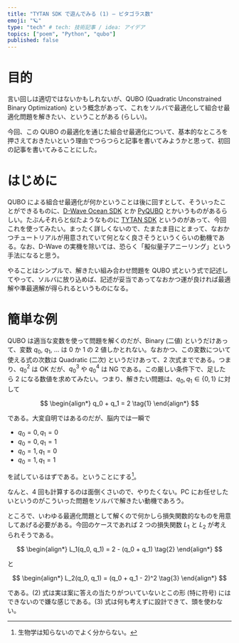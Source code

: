 ```yaml
---
title: "TYTAN SDK で遊んでみる (1) — ピタゴラス数"
emoji: "🪐"
type: "tech" # tech: 技術記事 / idea: アイデア
topics: ["poem", "Python", "qubo"]
published: false
---
```


# 目的

言い回しは適切ではないかもしれないが、QUBO (Quadratic Unconstrained Binary Optimization) という概念があって、これをソルバで最適化して組合せ最適化問題を解きたい、ということがある (らしい)。

今回、この QUBO の最適化を通じた組合せ最適化について、基本的なところを押さえておきたいという理由でつらつらと記事を書いてみようかと思って、初回の記事を書いてみることにした。

# はじめに

QUBO による組合せ最適化が何かということは後に回すとして、そういったことができるものに、[D-Wave Ocean SDK](https://docs.ocean.dwavesys.com/en/stable/) とか [PyQUBO](https://pyqubo.readthedocs.io/en/latest/) とかいうものがあるらしい。たぶんそれらと似たようなものに [TYTAN SDK](https://www.tytansdk.com/) というのがあって、今回これを使ってみたい。まったく詳しくないので、たまたま目にとまって、なおかつチュートリアルが用意されていて何となく良さそうというくらいの動機である。なお、D-Wave の実機を除いては、恐らく「擬似量子アニーリング」という手法になると思う。

やることはシンプルで、解きたい組み合わせ問題を QUBO 式という式で記述してやって、ソルバに放り込めば、記述が妥当であってなおかつ運が良ければ最適解や準最適解が得られるというものになる。

# 簡単な例

QUBO は適当な変数を使って問題を解くのだが、Binary (二値) というだけあって、変数 $q_0$, $q_1$, ... は 0 か 1 の 2 値しかとれない。なおかつ、この変数について使える式の次数は Quadratic (二次) というだけあって、2 次式までである。つまり、$q_0^2$ は OK だが、$q_0^3$ や $q_0^4$ は NG である。この厳しい条件下で、足したら 2 になる数値を求めてみたい。つまり、解きたい問題は、$q_0, q_1 \in \{0, 1\}$ に対して

$$
\begin{align*}
q_0 + q_1 = 2
\tag{1}
\end{align*}
$$

である。大変自明ではあるのだが、脳内では一瞬で

- $q_0=0, q_1=0$
- $q_0=0, q_1=1$
- $q_0=1, q_1=0$
- $q_0=1, q_1=1$

を試しているはずである。ということにする[^1]。

[^1]: 生物学は知らないのでよく分からない。

なんと、4 回も計算するのは面倒くさいので、やりたくない。PC にお任せしたいというのがこういった問題をソルバで解きたい動機であろう。

ところで、いわゆる最適化問題として解くので何かしら損失関数的なものを用意してあげる必要がある。今回のケースであれば 2 つの損失関数 $L_1$ と $L_2$ が考えられそうである。

$$
\begin{align*}
L_1(q_0, q_1) = 2 - (q_0 + q_1)
\tag{2}
\end{align*}
$$

と

$$
\begin{align*}
L_2(q_0, q_1) = (q_0 + q_1 - 2)^2
\tag{3}
\end{align*}
$$

である。(2) 式は実は案に答えの当たりがついていないとこの形 (特に符号) にはできないので嫌な感じである。(3) 式は何も考えずに設計できて、頭を使わない。
